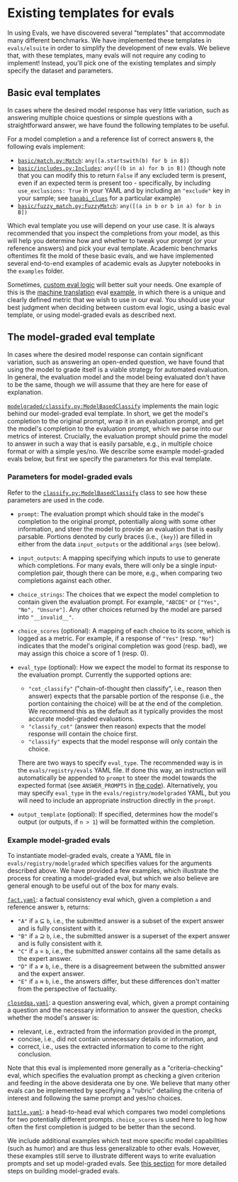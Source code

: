 # Existing templates for evals

In using Evals, we have discovered several "templates" that accommodate many different benchmarks. We have implemented these templates in `evals/elsuite` in order to simplify the development of new evals. We believe that, with these templates, many evals will not require any coding to implement! Instead, you'll pick one of the existing templates and simply specify the dataset and parameters.

## Basic eval templates

In cases where the desired model response has very little variation, such as answering multiple choice questions or simple questions with a straightforward answer, we have found the following templates to be useful.

For a model completion `a` and a reference list of correct answers `B`, the following evals implement:
- [`basic/match.py:Match`](../evals/elsuite/basic/match.py): `any([a.startswith(b) for b in B])`
- [`basic/includes.py:Includes`](../evals/elsuite/basic/includes.py): `any([(b in a) for b in B])` (though note that you can modify this to return `False` if any excluded term is present, even if an expected term is present too - specifically, by including `use_exclusions: True` in your YAML and by including an `"exclude"` key in your sample; see [`hanabi_clues`](../evals/registry/evals/hanabi_clues.yaml) for a particular example)
- [`basic/fuzzy_match.py:FuzzyMatch`](../evals/elsuite/basic/fuzzy_match.py): `any([(a in b or b in a) for b in B])`

Which eval template you use will depend on your use case. It is always recommended that you inspect the completions from your model, as this will help you determine how and whether to tweak your prompt (or your reference answers) and pick your eval template. Academic benchmarks oftentimes fit the mold of these basic evals, and we have implemented several end-to-end examples of academic evals as Jupyter notebooks in the `examples` folder.

Sometimes, [custom eval logic](custom-eval.md) will better suit your needs. One example of this is the [machine translation](../evals/elsuite/translate.py) eval [example](../examples/lafand-mt.ipynb), in which there is a unique and clearly defined metric that we wish to use in our eval. You should use your best judgment when deciding between custom eval logic, using a basic eval template, or using model-graded evals as described next.

## The model-graded eval template

In cases where the desired model response can contain significant variation, such as answering an open-ended question, we have found that using the model to grade itself is a viable strategy for automated evaluation. In general, the evaluation model and the model being evaluated don't have to be the same, though we will assume that they are here for ease of explanation.

[`modelgraded/classify.py:ModelBasedClassify`](../evals/elsuite/modelgraded/classify.py) implements the main logic behind our model-graded eval template. In short, we get the model's completion to the original prompt, wrap it in an evaluation prompt, and get the model's completion to the evaluation prompt, which we parse into our metrics of interest. Crucially, the evaluation prompt should prime the model to answer in such a way that is easily parsable, e.g., in multiple choice format or with a simple yes/no. We describe some example model-graded evals below, but first we specify the parameters for this eval template.

### Parameters for model-graded evals

Refer to the [`classify.py:ModelBasedClassify`](../evals/elsuite/modelgraded/classify.py) class to see how these parameters are used in the code.

- `prompt`: The evaluation prompt which should take in the model's completion to the original prompt, potentially along with some other information, and steer the model to provide an evaluation that is easily parsable. Portions denoted by curly braces (i.e., `{key}`) are filled in either from the data `input_outputs` or the additional `args` (see below).
- `input_outputs`: A mapping specifying which inputs to use to generate which completions. For many evals, there will only be a single input-completion pair, though there can be more, e.g., when comparing two completions against each other.
- `choice_strings`: The choices that we expect the model completion to contain given the evaluation prompt. For example, `"ABCDE"` or `["Yes", "No", "Unsure"]`. Any other choices returned by the model are parsed into `"__invalid__"`.
- `choice_scores` (optional): A mapping of each choice to its score, which is logged as a metric. For example, if a response of `"Yes"` (resp. `"No"`) indicates that the model's original completion was good (resp. bad), we may assign this choice a score of 1 (resp. 0).
- `eval_type` (optional): How we expect the model to format its response to the evaluation prompt. Currently the supported options are:
  - `"cot_classify"` ("chain-of-thought then classify", i.e., reason then answer) expects that the parsable portion of the response (i.e., the portion containing the choice) will be at the end of the completion. We recommend this as the default as it typically provides the most accurate model-graded evaluations.
  - `"classify_cot"` (answer then reason) expects that the model response will contain the choice first.
  - `"classify"` expects that the model response will only contain the choice.

  There are two ways to specify `eval_type`. The recommended way is in the `evals/registry/evals` YAML file. If done this way, an instruction will automatically be appended to `prompt` to steer the model towards the expected format (see `ANSWER_PROMPTS` in [the code](../evals/elsuite/modelgraded/classify.py)). Alternatively, you may specify `eval_type` in the `evals/registry/modelgraded` YAML, but you will need to include an appropriate instruction directly in the `prompt`.
- `output_template` (optional): If specified, determines how the model's output (or outputs, if `n > 1`) will be formatted within the completion.

### Example model-graded evals

To instantiate model-graded evals, create a YAML file in `evals/registry/modelgraded` which specifies values for the arguments described above. We have provided a few examples, which illustrate the process for creating a model-graded eval, but which we also believe are general enough to be useful out of the box for many evals.

[`fact.yaml`](../evals/registry/modelgraded/fact.yaml): a factual consistency eval which, given a completion `a` and reference answer `b`, returns:
- `"A"` if `a` $\subseteq$ `b`, i.e., the submitted answer is a subset of the expert answer and is fully consistent with it.
- `"B"` if `a` $\supseteq$ `b`, i.e., the submitted answer is a superset of the expert answer and is fully consistent with it.
- `"C"` if `a` $=$ `b`, i.e., the submitted answer contains all the same details as the expert answer.
- `"D"` if `a` $\neq$ `b`, i.e., there is a disagreement between the submitted answer and the expert answer.
- `"E"` if `a` $\approx$ `b`, i.e., the answers differ, but these differences don't matter from the perspective of factuality.

[`closedqa.yaml`](../evals/registry/modelgraded/closedqa.yaml): a question answering eval, which, given a prompt containing a question and the necessary information to answer the question, checks whether the model's answer is:
- relevant, i.e., extracted from the information provided in the prompt,
- concise, i.e., did not contain unnecessary details or information, and
- correct, i.e., uses the extracted information to come to the right conclusion.

Note that this eval is implemented more generally as a "criteria-checking" eval, which specifies the evaluation prompt as checking a given criterion and feeding in the above desiderata one by one. We believe that many other evals can be implemented by specifying a "rubric" detailing the criteria of interest and following the same prompt and yes/no choices.

[`battle.yaml`](../evals/registry/modelgraded/battle.yaml): a head-to-head eval which compares two model completions for two potentially different prompts. `choice_scores` is used here to log how often the first completion is judged to be better than the second.

We include additional examples which test more specific model capabilities (such as humor) and are thus less generalizable to other evals. However, these examples still serve to illustrate different ways to write evaluation prompts and set up model-graded evals. See [this section](build-eval.md#for-model-graded-evals-a-step-by-step-workflow) for more detailed steps on building model-graded evals.
